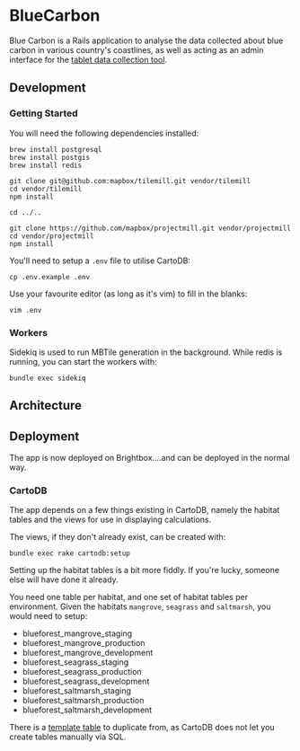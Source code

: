 # BlueCarbon

Blue Carbon is a Rails application to analyse the data collected about
blue carbon in various country's coastlines, as well as acting as an
admin interface for the [tablet data collection
tool](https://github.com/unepwcmc/BlueCarbonMobileNext).

## Development

### Getting Started

You will need the following dependencies installed:

```
brew install postgresql
brew install postgis
brew install redis

git clone git@github.com:mapbox/tilemill.git vendor/tilemill
cd vendor/tilemill
npm install

cd ../..

git clone https://github.com/mapbox/projectmill.git vendor/projectmill
cd vendor/projectmill
npm install
```

You'll need to setup a `.env` file to utilise CartoDB:

```
cp .env.example .env
```

Use your favourite editor (as long as it's vim) to fill in the blanks:

```
vim .env
```

### Workers

Sidekiq is used to run MBTile generation in the background. While redis
is running, you can start the workers with:

```
bundle exec sidekiq
```

## Architecture

## Deployment

The app is now deployed on Brightbox....and can be deployed in the normal way.

### CartoDB

The app depends on a few things existing in CartoDB, namely the habitat
tables and the views for use in displaying calculations.

The views, if they don't already exist, can be created with:

```
bundle exec rake cartodb:setup
```

Setting up the habitat tables is a bit more fiddly. If you're lucky,
someone else will have done it already.

You need one table per habitat, and one set of habitat tables per
environment. Given the habitats `mangrove`, `seagrass` and `saltmarsh`,
you would need to setup:

* blueforest_mangrove_staging
* blueforest_mangrove_production
* blueforest_mangrove_development
* blueforest_seagrass_staging
* blueforest_seagrass_production
* blueforest_seagrass_development
* blueforest_saltmarsh_staging
* blueforest_saltmarsh_production
* blueforest_saltmarsh_development

There is a [template
table](https://carbon-tool.cartodb.com/tables/blueforest_template/) to
duplicate from, as CartoDB does not let you create tables manually via
SQL.
